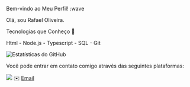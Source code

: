 Bem-vindo ao Meu Perfil! :wave

Olá, sou Rafael Oliveira. 

Tecnologias que Conheço :rocket:

Html - Node.js - Typescript - SQL - Git

![Estatísticas do GitHub](https://github-readme-stats.vercel.app/api/top-langs/?username=RafaelOliveira71&layout=compact)

Você pode entrar em contato comigo através das seguintes plataformas:

[<img src="https://img.shields.io/badge/LinkedIn-Profile-blue?style=flat&logo=linkedin&labelColor=blue">](https://www.linkedin.com/in/rafaeloliveira71/) ✉️ [Email](mailto:rafanouses@gmail.com)
 

 

